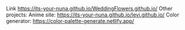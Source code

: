 Link https://its-your-nuna.github.io/WeddingFlowers.github.io/
Other projects: 
Anime site: https://its-your-nuna.github.io/levi.github.io/
Color generator: https://color-palette-generate.netlify.app/
